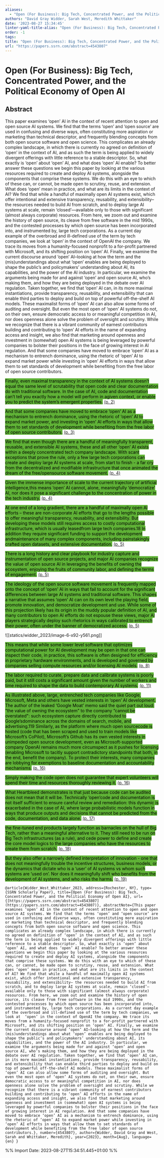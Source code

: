 ```yaml
---
aliases:
  - "Open (For Business): Big Tech, Concentrated Power, and the Political Economy of Open AI"
authors: "David Gray Widder, Sarah West, Meredith Whittaker"
date: '2023-08-27 15:34:45'
linter-yaml-title-alias: "Open (For Business): Big Tech, Concentrated Power, and the Political Economy of Open AI"
order: -1
tags:
title: "Open (For Business): Big Tech, Concentrated Power, and the Political Economy of Open AI"
url: "https://papers.ssrn.com/abstract=4543807"
---
```


# Open (For Business): Big Tech, Concentrated Power, and the Political Economy of Open AI

## Abstract
This paper examines ‘open’ AI in the context of recent attention to open and open source AI systems. We find that the terms ‘open’ and ‘open source’ are used in confusing and diverse ways, often constituting more aspiration or marketing than technical descriptor, and frequently blending concepts from both open source software and open science. This complicates an already complex landscape, in which there is currently no agreed on definition of ‘open’ in the context of AI, and as such the term is being applied to widely divergent offerings with little reference to a stable descriptor. So, what exactly is ‘open’ about ‘open’ AI, and what does ‘open’ AI enable? To better answer these questions we begin this paper by looking at the various resources required to create and deploy AI systems, alongside the components that comprise these systems. We do this with an eye to which of these can, or cannot, be made open to scrutiny, reuse, and extension. What does ‘open’ mean in practice, and what are its limits in the context of AI? We find that while a handful of maximally open AI systems exist, which offer intentional and extensive transparency, reusability, and extensibility– the resources needed to build AI from scratch, and to deploy large AI systems at scale, remain ‘closed’—available only to those with significant (almost always corporate) resources. From here, we zoom out and examine the history of open source, its cleave from free software in the mid 1990s, and the contested processes by which open source has been incorporated into, and instrumented by, large tech corporations. As a current day example of the overbroad and ill-defined use of the term by tech companies, we look at  ‘open’ in the context of OpenAI the company. We trace its moves from a humanity-focused nonprofit to a for-profit partnered with Microsoft, and its shifting position on ‘open’ AI. Finally, we examine the current discourse around ‘open’ AI–looking at how the term and the (mis)understandings about what ‘open’ enables are being deployed to shape the public’s and policymakers’ understanding about AI, its capabilities, and the power of the AI industry. In particular, we examine the arguments being made for and against ‘open’ and open source AI, who’s making them, and how they are being deployed in the debate over AI regulation. Taken together, we find that ‘open’ AI can, in its more maximal instantiations, provide transparency, reusability, and extensibility that can enable third parties to deploy and build on top of powerful off-the-shelf AI models. These maximalist forms of ‘open’ AI can also allow some forms of auditing and oversight. But even the most open of ‘open’ AI systems do not, on their own, ensure democratic access to or meaningful competition in AI, nor does openness alone solve the problem of oversight and scrutiny. While we recognize that there is a vibrant community of earnest contributors building and contributing to ‘open’ AI efforts in the name of expanding access and insight, we also find that marketing around openness and investment in (somewhat) open AI systems is being leveraged by powerful companies to bolster their positions in the face of growing interest in AI regulation. And that some companies have moved to embrace ‘open’ AI as a mechanism to entrench dominance, using the rhetoric of ‘open’ AI to expand market power while investing in ‘open’ AI efforts in ways that allow them to set standards of development while benefiting from the free labor of open source contributors.

<mark style="background: #5fb236">Finally, even maximal transparency in the context of AI systems doesn’t equal the same level of scrutability that open code and clear documentation do with traditional software. In the case of AI, code and documentation can’t tell you exactly how a model will perform in agiven context, or enable you to predict the system’s emergent properties.</mark> [(p. 2)](zotero://open-pdf/library/items/EAJ8HB3A?page=2)

<mark style="background: #5fb236">And that some companies have moved to embrace ‘open’ AI as a mechanism to entrench dominance, using the rhetoric of ‘open’ AI to expand market power, and investing in ‘open’ AI efforts in ways that allow them to set standards of development while benefiting from the free labor of open source contributors.</mark> [(p. 3)](zotero://open-pdf/library/items/EAJ8HB3A?page=3)

<mark style="background: #5fb236">We find that even though there are a handful of meaningfully transparent, reusable, and extensible AI systems, these and all other ‘open’ AI exists within a deeply concentrated tech company landscape. With scant exceptions that prove the rule, only a few large tech corporations can create and deploy large AI systems at scale, from start to finish - a far cry from the decentralized and modifiable infrastructure that once animated the dream of the free/opensource software movement.</mark> [(p. 4)](zotero://open-pdf/library/items/EAJ8HB3A?page=4)

<mark style="background: #5fb236">Given the immense importance of scale to the current trajectory of artificial intelligence,this means ‘open’ AI cannot, alone, meaningfully ‘democratize’ AI, nor does it pose a significant challenge to the concentration of power in the tech industry.</mark> [(p. 4)](zotero://open-pdf/library/items/EAJ8HB3A?page=4)

<mark style="background: #5fb236">At one end of a long gradient, there are a handful of maximally open AI efforts – these are non-corporate AI efforts that go to the lengths possible to offer meaningful transparency, reusability, and extensibility. But developing these models still requires access to costly computational infrastructure, which is usually leasedfrom large tech companies.18 In addition they require significant funding to support the development andmaintenance of many complex components, including painstakingly crafted open datasets, and extensive documentation.</mark> [(p. 5)](zotero://open-pdf/library/items/EAJ8HB3A?page=5)

<mark style="background: #5fb236">There is a long history and clear playbook for industry capture and instrumentation of open source projects, and major AI companies recognize the value of open source AI in leveraging the benefits of owning the ecosystem, enjoying the fruits of community labor, and defining the terms of engagement.</mark> [(p. 5)](zotero://open-pdf/library/items/EAJ8HB3A?page=5)

<mark style="background: #5fb236">The ideology of the open source software movement is frequently mapped onto the concept of ‘open’ AI in ways that fail to account for the significant differences between large AI systems and traditional software. This shapes a narrative that assumes ‘open’ AI can on its own level the playing field, promote innovation, and democratize development and use. While some of this projection likely has its origin in the muddy popular definition of AI, and many contributors to open AI efforts do not espouse these views, major AI players strategically deploy such rhetorics in ways calibrated to entrench their power, often under the banner of democratized access.</mark> [(p. 5)](zotero://open-pdf/library/items/EAJ8HB3A?page=5)

![[statics/widder_2023/image-6-x92-y561.png]]

<mark style="background: #5fb236">This means that while some lower level software that optimizes computational power for AI development may be open in that one can inspect their code, in practice, this software is often designed for efficiency in proprietary hardware environments, and is developed and governed by companies selling compute resources and/or licensing AI models.</mark> [(p. 8)](zotero://open-pdf/library/items/EAJ8HB3A?page=8)

<mark style="background: #5fb236">The labor required to curate, prepare data and calibrate systems is poorly paid, but it still costs a significant amount given the number of workers and time required to shape the data to build contemporary AI systems.</mark> [(p. 11)](zotero://open-pdf/library/items/EAJ8HB3A?page=11)

<mark style="background: #5fb236">As illustrated above, large, entrenched tech companies like Google, Microsoft, Meta and others have vested interests in ‘open’ AI development. The author of the leaked ‘Google Moat’ memo said the quiet part out loud: “the value of owning the ecosystem&quot; to the company “cannot be overstated&quot;: such ecosystem capture directly contributed to Google’sdominance across the domains of search, mobile, and advertising.119 Similarly, as the platform where much open sourcecode is hosted (code that has been scraped and used to train models like Microsoft’s CoPilot), Microsoft’s Github has its own vested interests in unimpeded open source development, even as Microsoft-supported company OpenAI remains much more circumspect as it pushes for licensing (enabling Microsoft to tacitly support contradictory standpoints that both, in the end, benefit the company). To protect their interests, many companies are lobbying for exemptions to baseline documentation and accountability mechanisms.</mark> [(p. 16)](zotero://open-pdf/library/items/EAJ8HB3A?page=16)

<mark style="background: #5fb236">Simply making the code open does not guarantee that expert volunteers will spend their time and resources thoroughly reviewing it.</mark> [(p. 16)](zotero://open-pdf/library/items/EAJ8HB3A?page=16)

<mark style="background: #5fb236">What Heartbleed demonstrates is that just because code can be audited does not mean that it will be. Technically ‘open’code and documentation is not itself sufficient to ensure careful review and remediation: this dynamic is exacerbated in the case of AI, where large probabilistic models function in ways that produce outputs and decisions that cannot be predicted from the code, documentation, and data alone.</mark> [(p. 17)](zotero://open-pdf/library/items/EAJ8HB3A?page=17)

<mark style="background: #5fb236">the fine-tuned end products largely function as barnacles on the hull of Big Tech, rather than a meaningful alternative to it. They still need to be run on Big Tech infrastructures (as a rule), and cede power to define and create the core model logics to the large companies who have the resources to create them from scratch.</mark> [(p. 18)](zotero://open-pdf/library/items/EAJ8HB3A?page=18)

<mark style="background: #5fb236">But they also offer a narrowly defined interpretation of innovation - one that does not meaningfully trouble the incentive structures, business models, or the dynamics that dictate who is a ‘user’ of AI systems vs whom such systems are ‘used on’. Nor does it meaningfully shift who benefits from the development of AI systems, and who risks the harms.</mark> [(p. 19)](zotero://open-pdf/library/items/EAJ8HB3A?page=19)

```
@article{Widder_West_Whittaker_2023, address={Rochester, NY}, type={SSRN Scholarly Paper}, title={Open (For Business): Big Tech, Concentrated Power, and the Political Economy of Open AI}, url={[https://papers.ssrn.com/abstract=4543807](https://papers.ssrn.com/abstract=4543807)}, abstractNote={This paper examines ‘open’ AI in the context of recent attention to open and open source AI systems. We find that the terms ‘open’ and ‘open source’ are used in confusing and diverse ways, often constituting more aspiration or marketing than technical descriptor, and frequently blending concepts from both open source software and open science. This complicates an already complex landscape, in which there is currently no agreed on definition of ‘open’ in the context of AI, and as such the term is being applied to widely divergent offerings with little reference to a stable descriptor. So, what exactly is ‘open’ about ‘open’ AI, and what does ‘open’ AI enable? To better answer these questions we begin this paper by looking at the various resources required to create and deploy AI systems, alongside the components that comprise these systems. We do this with an eye to which of these can, or cannot, be made open to scrutiny, reuse, and extension. What does ‘open’ mean in practice, and what are its limits in the context of AI? We find that while a handful of maximally open AI systems exist, which offer intentional and extensive transparency, reusability, and extensibility– the resources needed to build AI from scratch, and to deploy large AI systems at scale, remain ‘closed’—available only to those with significant (almost always corporate) resources. From here, we zoom out and examine the history of open source, its cleave from free software in the mid 1990s, and the contested processes by which open source has been incorporated into, and instrumented by, large tech corporations. As a current day example of the overbroad and ill-defined use of the term by tech companies, we look at  ‘open’ in the context of OpenAI the company. We trace its moves from a humanity-focused nonprofit to a for-profit partnered with Microsoft, and its shifting position on ‘open’ AI. Finally, we examine the current discourse around ‘open’ AI–looking at how the term and the (mis)understandings about what ‘open’ enables are being deployed to shape the public’s and policymakers’ understanding about AI, its capabilities, and the power of the AI industry. In particular, we examine the arguments being made for and against ‘open’ and open source AI, who’s making them, and how they are being deployed in the debate over AI regulation. Taken together, we find that ‘open’ AI can, in its more maximal instantiations, provide transparency, reusability, and extensibility that can enable third parties to deploy and build on top of powerful off-the-shelf AI models. These maximalist forms of ‘open’ AI can also allow some forms of auditing and oversight. But even the most open of ‘open’ AI systems do not, on their own, ensure democratic access to or meaningful competition in AI, nor does openness alone solve the problem of oversight and scrutiny. While we recognize that there is a vibrant community of earnest contributors building and contributing to ‘open’ AI efforts in the name of expanding access and insight, we also find that marketing around openness and investment in (somewhat) open AI systems is being leveraged by powerful companies to bolster their positions in the face of growing interest in AI regulation. And that some companies have moved to embrace ‘open’ AI as a mechanism to entrench dominance, using the rhetoric of ‘open’ AI to expand market power while investing in ‘open’ AI efforts in ways that allow them to set standards of development while benefiting from the free labor of open source contributors.}, number={4543807}, author={Widder, David Gray and West, Sarah and Whittaker, Meredith}, year={2023}, month={Aug}, language={en} }
```

%% Import Date: 2023-08-27T15:34:51.445+01:00 %%